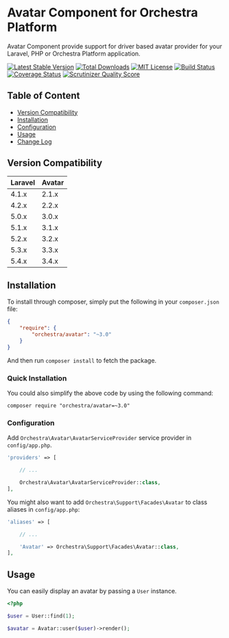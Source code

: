 Avatar Component for Orchestra Platform
==============

Avatar Component provide support for driver based avatar provider for your Laravel, PHP or Orchestra Platform application.

[![Latest Stable Version](https://img.shields.io/github/release/orchestral/avatar.svg?style=flat-square)](https://packagist.org/packages/orchestra/avatar)
[![Total Downloads](https://img.shields.io/packagist/dt/orchestra/avatar.svg?style=flat-square)](https://packagist.org/packages/orchestra/avatar)
[![MIT License](https://img.shields.io/packagist/l/orchestra/avatar.svg?style=flat-square)](https://packagist.org/packages/orchestra/avatar)
[![Build Status](https://img.shields.io/travis/orchestral/avatar/3.4.svg?style=flat-square)](https://travis-ci.org/orchestral/avatar)
[![Coverage Status](https://img.shields.io/coveralls/orchestral/avatar/3.4.svg?style=flat-square)](https://coveralls.io/r/orchestral/avatar?branch=3.4)
[![Scrutinizer Quality Score](https://img.shields.io/scrutinizer/g/orchestral/avatar/3.4.svg?style=flat-square)](https://scrutinizer-ci.com/g/orchestral/avatar/)

## Table of Content

* [Version Compatibility](#compatibility)
* [Installation](#installation)
* [Configuration](#configuration)
* [Usage](#usage)
* [Change Log](https://github.com/orchestral/avatar/releases)

## Version Compatibility

Laravel  | Avatar
:--------|:---------
 4.1.x   | 2.1.x
 4.2.x   | 2.2.x
 5.0.x   | 3.0.x
 5.1.x   | 3.1.x
 5.2.x   | 3.2.x
 5.3.x   | 3.3.x
 5.4.x   | 3.4.x

## Installation

To install through composer, simply put the following in your `composer.json` file:

```json
{
	"require": {
		"orchestra/avatar": "~3.0"
	}
}
```

And then run `composer install` to fetch the package.

### Quick Installation

You could also simplify the above code by using the following command:

    composer require "orchestra/avatar=~3.0"

### Configuration

Add `Orchestra\Avatar\AvatarServiceProvider` service provider in `config/app.php`.

```php
'providers' => [

	// ...

	Orchestra\Avatar\AvatarServiceProvider::class,
],
```

You might also want to add `Orchestra\Support\Facades\Avatar` to class aliases in `config/app.php`:

```php
'aliases' => [

	// ...

    'Avatar' => Orchestra\Support\Facades\Avatar::class,
],
```

## Usage

You can easily display an avatar by passing a `User` instance.

```php
<?php

$user = User::find(1);

$avatar = Avatar::user($user)->render();
```
